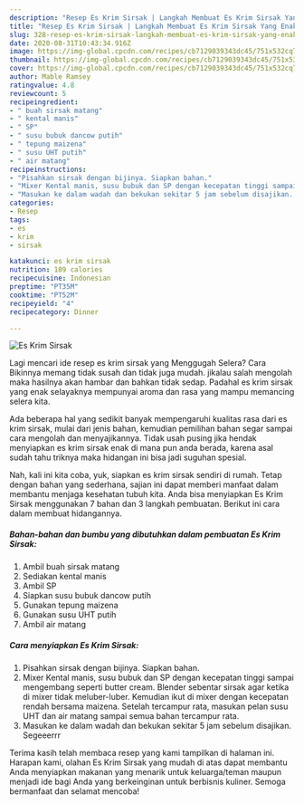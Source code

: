 ```yaml
---
description: "Resep Es Krim Sirsak | Langkah Membuat Es Krim Sirsak Yang Enak Dan Mudah"
title: "Resep Es Krim Sirsak | Langkah Membuat Es Krim Sirsak Yang Enak Dan Mudah"
slug: 328-resep-es-krim-sirsak-langkah-membuat-es-krim-sirsak-yang-enak-dan-mudah
date: 2020-08-31T10:43:34.916Z
image: https://img-global.cpcdn.com/recipes/cb7129039343dc45/751x532cq70/es-krim-sirsak-foto-resep-utama.jpg
thumbnail: https://img-global.cpcdn.com/recipes/cb7129039343dc45/751x532cq70/es-krim-sirsak-foto-resep-utama.jpg
cover: https://img-global.cpcdn.com/recipes/cb7129039343dc45/751x532cq70/es-krim-sirsak-foto-resep-utama.jpg
author: Mable Ramsey
ratingvalue: 4.8
reviewcount: 5
recipeingredient:
- " buah sirsak matang"
- " kental manis"
- " SP"
- " susu bubuk dancow putih"
- " tepung maizena"
- " susu UHT putih"
- " air matang"
recipeinstructions:
- "Pisahkan sirsak dengan bijinya. Siapkan bahan."
- "Mixer Kental manis, susu bubuk dan SP dengan kecepatan tinggi sampai mengembang seperti butter cream. Blender sebentar sirsak agar ketika di mixer tidak meluber-luber. Kemudian ikut di mixer dengan kecepatan rendah bersama maizena. Setelah tercampur rata, masukan pelan susu UHT dan air matang sampai semua bahan tercampur rata."
- "Masukan ke dalam wadah dan bekukan sekitar 5 jam sebelum disajikan. Segeeerrr"
categories:
- Resep
tags:
- es
- krim
- sirsak

katakunci: es krim sirsak 
nutrition: 189 calories
recipecuisine: Indonesian
preptime: "PT35M"
cooktime: "PT52M"
recipeyield: "4"
recipecategory: Dinner

---
```



![Es Krim Sirsak](https://img-global.cpcdn.com/recipes/cb7129039343dc45/751x532cq70/es-krim-sirsak-foto-resep-utama.jpg)

Lagi mencari ide resep es krim sirsak yang Menggugah Selera? Cara Bikinnya memang tidak susah dan tidak juga mudah. jikalau salah mengolah maka hasilnya akan hambar dan bahkan tidak sedap. Padahal es krim sirsak yang enak selayaknya mempunyai aroma dan rasa yang mampu memancing selera kita.



Ada beberapa hal yang sedikit banyak mempengaruhi kualitas rasa dari es krim sirsak, mulai dari jenis bahan, kemudian pemilihan bahan segar sampai cara mengolah dan menyajikannya. Tidak usah pusing jika hendak menyiapkan es krim sirsak enak di mana pun anda berada, karena asal sudah tahu triknya maka hidangan ini bisa jadi suguhan spesial.


Nah, kali ini kita coba, yuk, siapkan es krim sirsak sendiri di rumah. Tetap dengan bahan yang sederhana, sajian ini dapat memberi manfaat dalam membantu menjaga kesehatan tubuh kita. Anda bisa menyiapkan Es Krim Sirsak menggunakan 7 bahan dan 3 langkah pembuatan. Berikut ini cara dalam membuat hidangannya.

<!--inarticleads1-->

##### Bahan-bahan dan bumbu yang dibutuhkan dalam pembuatan Es Krim Sirsak:

1. Ambil  buah sirsak matang
1. Sediakan  kental manis
1. Ambil  SP
1. Siapkan  susu bubuk dancow putih
1. Gunakan  tepung maizena
1. Gunakan  susu UHT putih
1. Ambil  air matang




<!--inarticleads2-->

##### Cara menyiapkan Es Krim Sirsak:

1. Pisahkan sirsak dengan bijinya. Siapkan bahan.
1. Mixer Kental manis, susu bubuk dan SP dengan kecepatan tinggi sampai mengembang seperti butter cream. Blender sebentar sirsak agar ketika di mixer tidak meluber-luber. Kemudian ikut di mixer dengan kecepatan rendah bersama maizena. Setelah tercampur rata, masukan pelan susu UHT dan air matang sampai semua bahan tercampur rata.
1. Masukan ke dalam wadah dan bekukan sekitar 5 jam sebelum disajikan. Segeeerrr




Terima kasih telah membaca resep yang kami tampilkan di halaman ini. Harapan kami, olahan Es Krim Sirsak yang mudah di atas dapat membantu Anda menyiapkan makanan yang menarik untuk keluarga/teman maupun menjadi ide bagi Anda yang berkeinginan untuk berbisnis kuliner. Semoga bermanfaat dan selamat mencoba!
